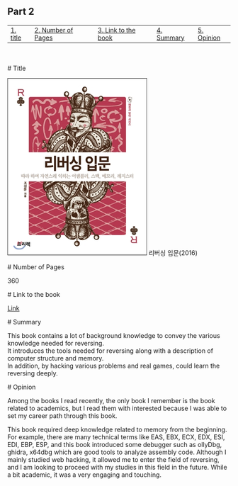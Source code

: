 ## Part 2

<table>
  <tr>
    <td><a href="#title">1. title</a></td>
    <td><a href="#pages">2. Number of Pages</a></td>
    <td><a href="#link">3. Link to the book</a></td>
    <td><a href="#summary">4. Summary</a></td>
    <td><a href="#opinion">5. Opinion</a></td>
  </tr>
</table>

<br>
<br>
<section id="title">
# Title

![alt text](image.png)
리버싱 입문(2016)

<section id="pages">
# Number of Pages

360

<section id="link">
# Link to the book

<a href="https://www.yes24.com/Product/Goods/27628413">Link</a>

<section id="summary">
# Summary

This book contains a lot of background knowledge to convey the various knowledge needed for reversing.<br> It introduces the tools needed for reversing along with a description of computer structure and memory.<br> In addition, by hacking various problems and real games, could learn the reversing deeply.

<section id="opinion">
# Opinion

Among the books I read recently, the only book I remember is the book related to academics, but I read them with interested because I was able to set my career path through this book.

This book required deep knowledge related to memory from the beginning.
For example, there are many technical terms like EAS, EBX, ECX, EDX, ESI, EDI, EBP, ESP,
and this book introduced some debugger such as ollyDbg, ghidra, x64dbg which are good tools to analyze assembly code.
Although I mainly studied web hacking, it allowed me to enter the field of reversing, and I am looking to proceed with my studies in this field in the future.
While a bit academic, it was a very engaging and touching.
